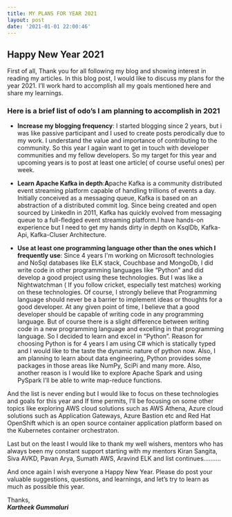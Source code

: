 ```yaml
---
title: MY PLANS FOR YEAR 2021
layout: post
date: '2021-01-01 22:00:46'
---
```


## Happy New Year 2021
 First of all, Thank you for all  following my blog and showing interest in reading my articles. In this blog post, I would like to discuss my plans for the year 2021. I’ll work hard to accomplish all my goals mentioned here and share my learnings.

### Here is a brief list of odo’s I am planning to accomplish in 2021

* **Increase my blogging frequency**: I started blogging since 2 years, but i was like passive participant and I used to create posts perodically due to my work. I understand the value and importance of contributing to the community. So this year I again want to get in touch with developer communities and my fellow developers. So my target for this year and upcoming years is to post at least one article( of course useful ones) per week.

* **Learn Apache Kafka in depth**:**A**pache Kafka is a community distributed event streaming platform capable of handling trillions of events a day. Initially conceived as a messaging queue, Kafka is based on an abstraction of a distributed commit log. Since being created and open sourced by LinkedIn in 2011, Kafka has quickly evolved from messaging queue to a full-fledged event streaming platform.I have hands-on experience but I need to get my hands dirty in depth on  KsqlDb, Kafka-Api, Kafka-Cluser Architecture.

* **Use at least one programming language other than the ones which I frequently use**: Since 4  years I'm  working on Microsoft technologies and NoSql databases like ELK stack, Couchbase and MongoDb, I did write code in other programming languages like “Python” and did develop a good project using these technologies. But I was like a Nightwatchman ( If you follow cricket, especially test matches) working on these technologies. Of course, I strongly believe that Programming language should never be a barrier to implement ideas or thoughts for a good developer. At any given point of time, I believe that a good developer should be capable of writing code in any programming language. But of course there is a slight difference between writing code in a new programming language and excelling in that programming language. So I decided to learn and excel in “Python”. Reason for choosing Python is for 4 years I am using C# which is statically typed and I would like to the taste the dynamic nature of python now. Also, I am planning to learn about data engineering, Python provides some packages in those areas like NumPy, SciPi and many more. Also, another reason is I would like to explore Apache Spark and using PySpark I’ll be able to write map-reduce functions.

And the list is never ending but I would like to focus on these technologies and goals for this year and If time permits, I’ll be focusing on some other topics like exploring AWS cloud solutions such as AWS Athena, Azure cloud solutions such as Application Gateways, Azure Bastion etc and Red Hat OpenShift which is an open source container application platform based on the Kubernetes container orchestraton.

Last but on the least I would like to thank my well wishers, mentors who has always been my constant support starting with my mentors Kiran Sangita, Siva AVKD, Pavan Arya, Sumath AWS, Aravind ELK and list continues.......... 

And once again I wish everyone a Happy New Year. Please do post your valuable suggestions, questions, and learnings, and let’s try to learn as much as possible this year.

Thanks,<br>
***Kartheek Gummaluri***
